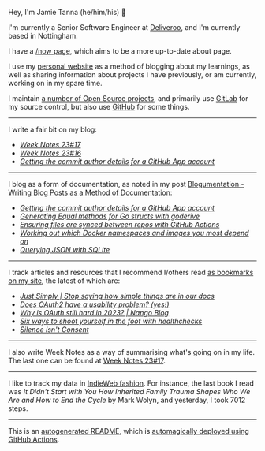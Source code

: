 Hey, I'm Jamie
Tanna (he/him/his) 👋

I'm currently a Senior Software Engineer at [Deliveroo](https://deliveroo.engineering/), and I'm currently based in Nottingham.

I have a [/now page](https://www.jvt.me/now/?utm_campaign=github-jamietanna), which aims to be a more up-to-date about page.

I use my [personal website](https://www.jvt.me/?utm_campaign=github-jamietanna) as a method of blogging about my learnings, as well as sharing information about projects I have previously, or am currently, working on in my spare time.

I maintain [a number of Open Source projects](https://www.jvt.me/open-source/?utm_campaign=github-jamietanna), and primarily use [GitLab](https://gitlab.com/jamietanna) for my source control, but also use [GitHub](https://github.com/jamietanna) for some things.

---

I write a fair bit on my blog:


- [_Week Notes 23#17_](https://www.jvt.me/week-notes/2023/17/?utm_campaign=github-jamietanna)
- [_Week Notes 23#16_](https://www.jvt.me/week-notes/2023/16/?utm_campaign=github-jamietanna)
- [_Getting the commit author details for a GitHub App account_](https://www.jvt.me/posts/2023/04/20/github-app-email-address/?utm_campaign=github-jamietanna)

---

I blog as a form of documentation, as noted in my post [Blogumentation - Writing Blog Posts as a Method of Documentation](https://www.jvt.me/posts/2017/06/25/blogumentation/?utm_campaign=github-jamietanna):


- [_Getting the commit author details for a GitHub App account_](https://www.jvt.me/posts/2023/04/20/github-app-email-address/?utm_campaign=github-jamietanna)
- [_Generating Equal methods for Go structs with goderive_](https://www.jvt.me/posts/2023/03/27/go-generate-equal-goderive/?utm_campaign=github-jamietanna)
- [_Ensuring files are synced between repos with GitHub Actions_](https://www.jvt.me/posts/2023/03/23/github-actions-sync-files/?utm_campaign=github-jamietanna)
- [_Working out which Docker namespaces and images you most depend on_](https://www.jvt.me/posts/2023/03/15/dmd-docker-usage/?utm_campaign=github-jamietanna)
- [_Querying JSON with SQLite_](https://www.jvt.me/posts/2023/03/13/sqlite-json/?utm_campaign=github-jamietanna)

---

I track articles and resources that I recommend I/others read [as bookmarks on my site](https://www.jvt.me/kind/bookmarks/?utm_campaign=github-jamietanna), the latest of which are:


- [_Just Simply | Stop saying how simple things are in our docs_](https://justsimply.dev/?utm_campaign=github-jamietanna)
- [_Does OAuth2 have a usability problem? (yes!)_](https://evertpot.com/oauth2-usability/?utm_campaign=github-jamietanna)
- [_Why is OAuth still hard in 2023? | Nango Blog_](https://www.nango.dev/blog/why-is-oauth-still-hard?utm_campaign=github-jamietanna)
- [_Six ways to shoot yourself in the foot with healthchecks_](https://philbooth.me/blog/six-ways-to-shoot-yourself-in-the-foot-with-healthchecks?utm_campaign=github-jamietanna)
- [_Silence Isn't Consent_](https://shkspr.mobi/blog/2023/04/silence-isnt-consent/?utm_campaign=github-jamietanna)

---

I also write Week Notes as a way of summarising what's going on in my life. The last one can be found at [Week Notes 23#17](https://www.jvt.me/week-notes/2023/17/?utm_campaign=github-jamietanna).

---

I like to track my data in [IndieWeb fashion](https://indieweb.org/why). For instance, the last book I read was _It Didn't Start with You How Inherited Family Trauma Shapes Who We Are and How to End the Cycle_ by Mark Wolyn, and yesterday, I took 7012 steps.

---
This is an [autogenerated README](https://www.jvt.me/posts/2022/01/12/autogenerated-profile-readme/?utm_campaign=github-jamietanna), which is [automagically deployed using GitHub Actions](https://github.com/jamietanna/jamietanna/blob/main/.github/workflows/rebuild.yml).
